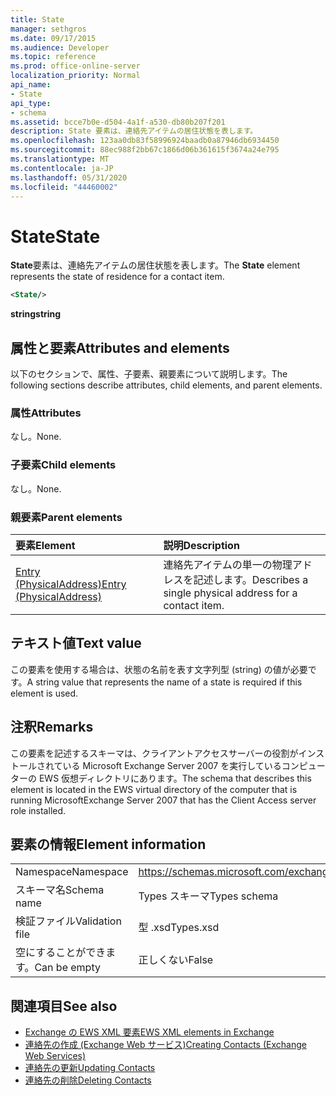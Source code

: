 ```yaml
---
title: State
manager: sethgros
ms.date: 09/17/2015
ms.audience: Developer
ms.topic: reference
ms.prod: office-online-server
localization_priority: Normal
api_name:
- State
api_type:
- schema
ms.assetid: bcce7b0e-d504-4a1f-a530-db80b207f201
description: State 要素は、連絡先アイテムの居住状態を表します。
ms.openlocfilehash: 123aa0db83f58996924baadb0a87946db6934450
ms.sourcegitcommit: 88ec988f2bb67c1866d06b361615f3674a24e795
ms.translationtype: MT
ms.contentlocale: ja-JP
ms.lasthandoff: 05/31/2020
ms.locfileid: "44460002"
---
```

# <a name="state"></a><span data-ttu-id="8276b-103">State</span><span class="sxs-lookup"><span data-stu-id="8276b-103">State</span></span>

<span data-ttu-id="8276b-104">**State**要素は、連絡先アイテムの居住状態を表します。</span><span class="sxs-lookup"><span data-stu-id="8276b-104">The **State** element represents the state of residence for a contact item.</span></span> 
  
```xml
<State/>
```

<span data-ttu-id="8276b-105">**string**</span><span class="sxs-lookup"><span data-stu-id="8276b-105">**string**</span></span>

## <a name="attributes-and-elements"></a><span data-ttu-id="8276b-106">属性と要素</span><span class="sxs-lookup"><span data-stu-id="8276b-106">Attributes and elements</span></span>

<span data-ttu-id="8276b-107">以下のセクションで、属性、子要素、親要素について説明します。</span><span class="sxs-lookup"><span data-stu-id="8276b-107">The following sections describe attributes, child elements, and parent elements.</span></span>
  
### <a name="attributes"></a><span data-ttu-id="8276b-108">属性</span><span class="sxs-lookup"><span data-stu-id="8276b-108">Attributes</span></span>

<span data-ttu-id="8276b-109">なし。</span><span class="sxs-lookup"><span data-stu-id="8276b-109">None.</span></span>
  
### <a name="child-elements"></a><span data-ttu-id="8276b-110">子要素</span><span class="sxs-lookup"><span data-stu-id="8276b-110">Child elements</span></span>

<span data-ttu-id="8276b-111">なし。</span><span class="sxs-lookup"><span data-stu-id="8276b-111">None.</span></span>
  
### <a name="parent-elements"></a><span data-ttu-id="8276b-112">親要素</span><span class="sxs-lookup"><span data-stu-id="8276b-112">Parent elements</span></span>

|<span data-ttu-id="8276b-113">**要素**</span><span class="sxs-lookup"><span data-stu-id="8276b-113">**Element**</span></span>|<span data-ttu-id="8276b-114">**説明**</span><span class="sxs-lookup"><span data-stu-id="8276b-114">**Description**</span></span>|
|:-----|:-----|
|[<span data-ttu-id="8276b-115">Entry (PhysicalAddress)</span><span class="sxs-lookup"><span data-stu-id="8276b-115">Entry (PhysicalAddress)</span></span>](entry-physicaladdress.md) <br/> |<span data-ttu-id="8276b-116">連絡先アイテムの単一の物理アドレスを記述します。</span><span class="sxs-lookup"><span data-stu-id="8276b-116">Describes a single physical address for a contact item.</span></span>  <br/> |
   
## <a name="text-value"></a><span data-ttu-id="8276b-117">テキスト値</span><span class="sxs-lookup"><span data-stu-id="8276b-117">Text value</span></span>

<span data-ttu-id="8276b-118">この要素を使用する場合は、状態の名前を表す文字列型 (string) の値が必要です。</span><span class="sxs-lookup"><span data-stu-id="8276b-118">A string value that represents the name of a state is required if this element is used.</span></span>
  
## <a name="remarks"></a><span data-ttu-id="8276b-119">注釈</span><span class="sxs-lookup"><span data-stu-id="8276b-119">Remarks</span></span>

<span data-ttu-id="8276b-120">この要素を記述するスキーマは、クライアントアクセスサーバーの役割がインストールされている Microsoft Exchange Server 2007 を実行しているコンピューターの EWS 仮想ディレクトリにあります。</span><span class="sxs-lookup"><span data-stu-id="8276b-120">The schema that describes this element is located in the EWS virtual directory of the computer that is running MicrosoftExchange Server 2007 that has the Client Access server role installed.</span></span>
  
## <a name="element-information"></a><span data-ttu-id="8276b-121">要素の情報</span><span class="sxs-lookup"><span data-stu-id="8276b-121">Element information</span></span>

|||
|:-----|:-----|
|<span data-ttu-id="8276b-122">Namespace</span><span class="sxs-lookup"><span data-stu-id="8276b-122">Namespace</span></span>  <br/> |https://schemas.microsoft.com/exchange/services/2006/types  <br/> |
|<span data-ttu-id="8276b-123">スキーマ名</span><span class="sxs-lookup"><span data-stu-id="8276b-123">Schema name</span></span>  <br/> |<span data-ttu-id="8276b-124">Types スキーマ</span><span class="sxs-lookup"><span data-stu-id="8276b-124">Types schema</span></span>  <br/> |
|<span data-ttu-id="8276b-125">検証ファイル</span><span class="sxs-lookup"><span data-stu-id="8276b-125">Validation file</span></span>  <br/> |<span data-ttu-id="8276b-126">型 .xsd</span><span class="sxs-lookup"><span data-stu-id="8276b-126">Types.xsd</span></span>  <br/> |
|<span data-ttu-id="8276b-127">空にすることができます。</span><span class="sxs-lookup"><span data-stu-id="8276b-127">Can be empty</span></span>  <br/> |<span data-ttu-id="8276b-128">正しくない</span><span class="sxs-lookup"><span data-stu-id="8276b-128">False</span></span>  <br/> |
   
## <a name="see-also"></a><span data-ttu-id="8276b-129">関連項目</span><span class="sxs-lookup"><span data-stu-id="8276b-129">See also</span></span>

- [<span data-ttu-id="8276b-130">Exchange の EWS XML 要素</span><span class="sxs-lookup"><span data-stu-id="8276b-130">EWS XML elements in Exchange</span></span>](ews-xml-elements-in-exchange.md)
- [<span data-ttu-id="8276b-131">連絡先の作成 (Exchange Web サービス)</span><span class="sxs-lookup"><span data-stu-id="8276b-131">Creating Contacts (Exchange Web Services)</span></span>](https://msdn.microsoft.com/library/4845917e-70d1-481c-bbd7-011ec6571789%28Office.15%29.aspx)
- [<span data-ttu-id="8276b-132">連絡先の更新</span><span class="sxs-lookup"><span data-stu-id="8276b-132">Updating Contacts</span></span>](https://msdn.microsoft.com/library/9a865953-b94a-4229-b632-2dee433314be%28Office.15%29.aspx)
- [<span data-ttu-id="8276b-133">連絡先の削除</span><span class="sxs-lookup"><span data-stu-id="8276b-133">Deleting Contacts</span></span>](https://msdn.microsoft.com/library/fcc3dc84-cd3e-455e-a1a7-ae6921c9b588%28Office.15%29.aspx)

